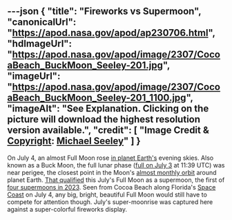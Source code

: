 ---json
{
  "title": "Fireworks vs Supermoon",
  "canonicalUrl": "https://apod.nasa.gov/apod/ap230706.html",
  "hdImageUrl": "https://apod.nasa.gov/apod/image/2307/CocoaBeach_BuckMoon_Seeley-201.jpg",
  "imageUrl": "https://apod.nasa.gov/apod/image/2307/CocoaBeach_BuckMoon_Seeley-201_1100.jpg",
  "imageAlt": "See Explanation. Clicking on the picture will download the highest resolution version available.",
  "credit": [
    "Image Credit & [Copyright](https://apod.nasa.gov/apod/lib/about_apod.html#srapply): [Michael Seeley](http://www.mseeley.net/)"
  ]
}
---

On July 4, an almost Full Moon rose [in planet Earth's](https://solarsystem.nasa.gov/skywatching/whats-up/) evening skies. Also known as a Buck Moon, the full lunar phase ([full on July 3](https://earthsky.org/sky-archive/july-full-moon/) at 11:39 UTC) was near perigee, the closest point in the Moon's [almost monthly orbit](https://apod.nasa.gov/apod/ap221001.html) around planet Earth. [That qualified](http://astropixels.com/ephemeris/moon/fullperigee2001.html) this July's Full Moon as a supermoon, the first of [four supermoons in 2023](https://earthsky.org/astronomy-essentials/what-is-a-supermoon/). Seen from Cocoa Beach along Florida's [Space Coast](https://apod.nasa.gov/apod/ap200731.html) on July 4, any big, bright, beautiful Full Moon would still have to compete for attention though. July's super-moonrise was captured here against a super-colorful fireworks display.
